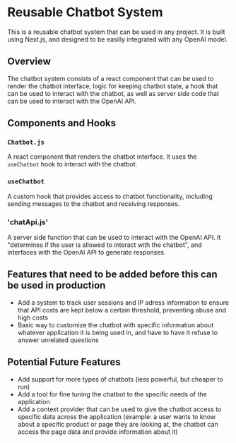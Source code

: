 # Reusable Chatbot System

This is a reusable chatbot system that can be used in any project. It is built using Next.js, and designed to be easilly integrated with any OpenAI model.  

## Overview

The chatbot system consists of a react component that can be used to render the chatbot interface, logic for keeping chatbot state, a hook that can be used to interact with the chatbot, as well as server side code that can be used to interact with the OpenAI API.

## Components and Hooks

### `Chatbot.js` 

A react component that renders the chatbot interface. It uses the `useChatbot` hook to interact with the chatbot.

### `useChatbot`

A custom hook that provides access to chatbot functionality, including sending messages to the chatbot and receiving responses.

### 'chatApi.js'

A server side function that can be used to interact with the OpenAI API. It "determines if the user is allowed to interact with the chatbot", and interfaces with the OpenAI API to generate responses.


## Features that need to be added before this can be used in production

- Add a system to track user sessions and IP adress information to ensure that API costs are kept below a certain threshold, preventing abuse and high costs
- Basic way to customize the chatbot with specific information about whatever application it is being used in, and have to have it refuse to answer unrelated questions

## Potential Future Features

- Add support for more types of chatbots (less powerful, but cheaper to run)
- Add a tool for fine tuning the chatbot to the specific needs of the application
- Add a context provider that can be used to give the chatbot access to specific data across the application (example: a user wants to know about a specific product or page they are looking at, the chatbot can access the page data and provide information about it)

